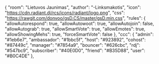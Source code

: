 {
    "room":                     "Lietuvos Jaunimas",
    "author":                   "-Linksmakotis",
    "icon":                     "https://cdn.radiant.dj/rcs/icons/radiant/logo.png",
    "css":                      "https://rawgit.com/donvoo/gsD.CS/master/gsD.min.css",
    "rules": {
        "allowAutorespond":     true,
        "allowAutowoot":        true,
        "allowAutojoin":        false,
        "allowAutograb":        true,
        "allowSmartVote":       true,
        "allowEmotes":          true,
        "allowShowingMehs":     true,
        "forceSmartVote":       false
    },
    "ccc": {
        "admin":                "#1eb6e7",
        "ambassador":           "#1bbc5f",
        "host":                 "#923892",
        "cohost":               "#87449c",
        "manager":              "#7854a9",
        "bouncer":              "#626cbc",
        "rdj":                  "#547bc9",
        "subscriber":           "#40E0D0",
        "friend":               "#B35D88",
        "user":                 "#B0C4DE"
    },
 
